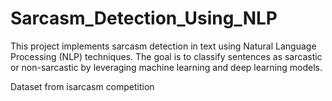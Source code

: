 # Sarcasm_Detection_Using_NLP
This project implements sarcasm detection in text using Natural Language Processing (NLP) techniques. The goal is to classify sentences as sarcastic or non-sarcastic by leveraging machine learning and deep learning models.

Dataset from isarcasm competition
